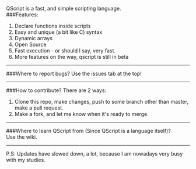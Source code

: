 QScript is a fast, and simple scripting language.   
###Features:   
1. Declare functions inside scripts
2. Easy and unique (a bit like C) syntax
3. Dynamic arrays
4. Open Source
5. Fast execution - or should I say, very fast.
6. More features on the way, qscript is still in beta
  
---
###Where to report bugs?
Use the issues tab at the top!
  
---
###How to contribute?
There are 2 ways:  
1. Clone this repo, make changes, push to some branch other than master, make a pull request.  
2. Make a fork, and let me know when it's ready to merge.

---
###Where to learn QScript from (Since QScript is a language itself)?  
Use the wiki.  

---
P.S: Updates have slowed down, a lot, because I am nowadays very busy with my studies.
